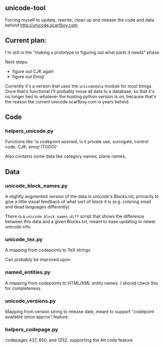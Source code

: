 ## unicode-tool

Forcing myself to update, rewrite, clean up and release the code and data behind http://unicode.scarfboy.com


## Current plan:

I'm still in the "making a prototype to figuring out what parts it needs" phase

Next steps:
- figure out CJK again
- figure out Emoji

Currently it's a version that uses the `unicodedata` module for most things. 
Once that's functional I'll probably move all data to a database, so that it's no longer tied to whatever the hosting python version is on, because that's the reason the current unicode.scarfboy.com is years behind.


## Code

### helpers_unicode.py

Functions like 'is codepoint assined, is it private use, surrogate, control code, CJK, emoji (TODO)'

Also contains some data like category names, plane names, 


## Data

### unicode_block_names.py

A slightly augmented version of the data in unicode's Blocks.txt, primarily to give a little visual feedback of what sort of block it is (e.g. coloring small and dead languages differently)

There is a `unicode_block_names-diff` script that shows the difference between this data and a given Blocks.txt, meant to ease updating to newer unicode info.


### unicode_tex.py

A mapping from codepoints to TeX strings

Can probably be improved upon.


### named_entities.py

A mapping from codepoints to HTML/XML entity names.
I should check this for completeness.


### unicode_versions.py

Mapping from version string to release date, meant to support "codepoint available since approx" feature.


### helpers_codepage.py

codepages 437, 850, and 1252,  supporting the Alt code feature  




